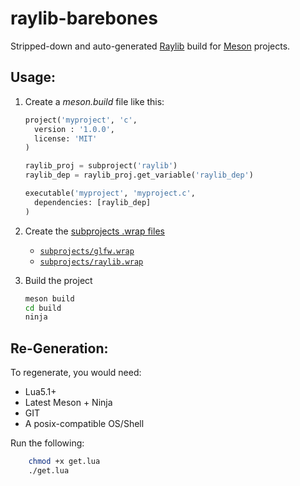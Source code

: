 # raylib-barebones

Stripped-down and auto-generated [Raylib](https://github.com/raysan5/raylib) build for [Meson](https://mesonbuild.com) projects.

## Usage:

1. Create a _meson.build_ file like this:
    ``` python
    project('myproject', 'c',
      version : '1.0.0',
      license: 'MIT'
    )

    raylib_proj = subproject('raylib')
    raylib_dep = raylib_proj.get_variable('raylib_dep')

    executable('myproject', 'myproject.c',
      dependencies: [raylib_dep]
    )
    ```
    
2. Create the [subprojects .wrap files](examples/core_basic_window/subprojects)
    - [`subprojects/glfw.wrap`](subprojects/glfw.wrap)
    - [`subprojects/raylib.wrap`](raylib.wrap)

3. Build the project
    ``` bash
    meson build
    cd build
    ninja
    ```

## Re-Generation:
To regenerate, you would need:
- Lua5.1+ 
- Latest Meson + Ninja
- GIT
- A posix-compatible OS/Shell

Run the following:
``` bash
    chmod +x get.lua
    ./get.lua
```
